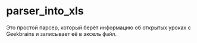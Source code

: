# parser_into_xls
Это простой парсер, который берёт информацию об открытых уроках с Geekbrains и записывает её в эксель файл.
